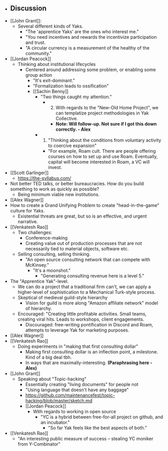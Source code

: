 - ## Discussion
- [[John Grant]]: 
    - Several different kinds of Yaks.
        - "The 'apprentice Yaks' are the ones who interest me."
        - "You need incentives and rewards the incentivize participation and trust.
        - "A circular currency is a measurement of the healthy of the community."
- [[Jordan Peacock]]
    - Thinking about institutional lifecycles
        - Centered around addressing some problem, or enabling some group action
            - "It's exit-dominant."
            - "Formalization leads to ossification"
            - [[Sachin Benny]]
                - "Two things caught my attention."
                    - 2) With regards to the "New-Old Home Project", we can templatize project methodologies in Yak Collective. 
                        - __Note: Will follow-up. Not sure if I got this down correctly. - Alex__
                - 1) "Thinking about the conditions from voluntary activity to coercive expansion"
                    - "For example, Roam cult. There are people offering courses on how to set up and use Roam. Eventually, capital will become interested in Roam, a VC will invest.
- [[Scott Garlinger]]
    - https://the-syllabus.com/
- Not better TED talks, or better bureaucracies. How do you build something to work as quickly as possible? 
    - Being minimum viable new institutions.
- [[Alex Wagner]]
- How to create a Grand Unifying Problem to create "head-in-the-game" culture for Yaks.
    - Existential threats are great, but so is an effective, and urgent narrative.
- [[Venkatesh Rao]]
    - Two challenges:
        - Conference-making 
        - Creating value out of production processes that are not necessarily tied to material objects, software etc.
    - Selling consulting, selling thinking.
        - "An open source consulting network that can compete with McKinsey." 
            - "It's a moonshot."
                - "Generating consulting revenue here is a level 5."
- The "Apprentice Yak"-level.
    - We can do a project that a traditional firm can't, we can apply a higher-level of sophistication to a Mechanical Turk-style process.
    - Skeptical of medieval guild-style hierarchy
        - Vision for guild is more along "Amazon affiliate network" model of hierarchy.
    - Encouraged: "Creating little profitable activities. Small teams, creating viral hits. Leads to workshops, client engagements.
        - Discouraged: free-writing pontification in Discord and Roam, attempts to leverage Yak for marketing purposes.
- [[Alex Wagner]]
- [[Venkatesh Rao]]
    - Doing experiments in "making that first consulting dollar"
        - Making first consulting dollar is an inflection point, a milestone. Kind of a big deal tbh.
        - In ways that are maximally-interesting. __(Paraphrasing here - Alex)__
- [[John Grant]]
    - Speaking about "Topic-hacking"
        - Essentially creating "living documents" for people not 
        - "Using language that doesn't have any baggage"
        - https://github.com/maintenancefest/topic-hacking/blob/master/sketch.md
        - [[Jordan Peacock]]
            - With regards to working in open source
                - "YC is a hybrid between free-for-all project on github, and an incubator."
                    - "So far Yak feels like the best aspects of both."
- [[Venkatesh Rao]]
    - "An interesting public measure of success – stealing YC moniker from Y-Combinator"
